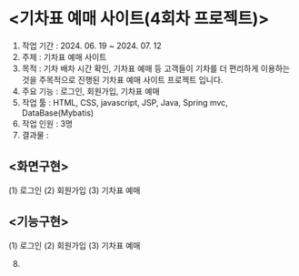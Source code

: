 # <기차표 예매 사이트(4회차 프로젝트)>
1. 작업 기간 : 2024. 06. 19 ~ 2024. 07. 12
2. 주제 : 기차표 예매 사이트
3. 목적 : 기차 배차 시간 확인, 기차표 예매 등 고객들이 기차를 더 편리하게 이용하는 것을 주목적으로 진행된 기차표 예매 사이트 프로젝트 입니다.<br>
4. 주요 기능 : 로그인, 회원가입, 기차표 예매
5. 작업 툴 : HTML, CSS, javascript, JSP, Java, Spring mvc, DataBase(Mybatis)
6. 작업 인원 : 3명
7. 결과물 :
## <화면구현>
(1) 로그인
(2) 회원가입
(3) 기차표 예매

## <기능구현>
(1) 로그인
(2) 회원가입
(3) 기차표 예매

8. 
